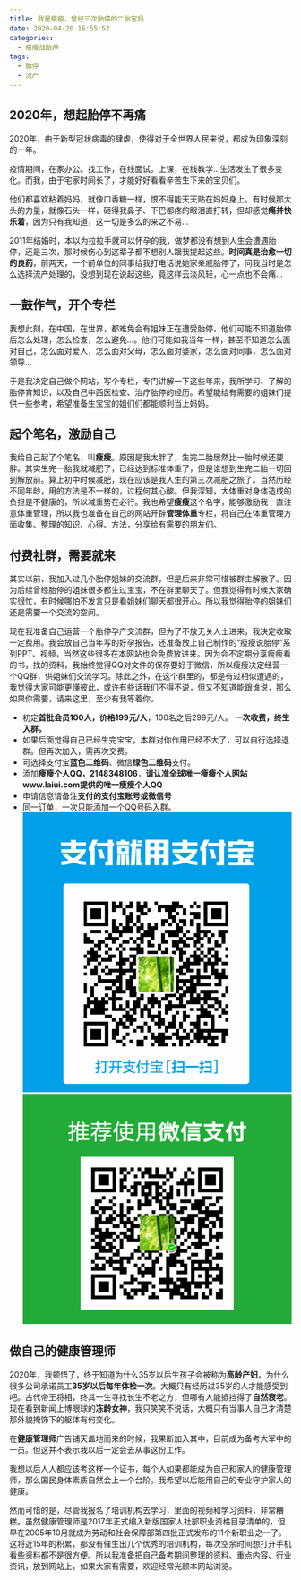 ```yaml
---
title: 我是瘦瘦，曾经三次胎停的二胎宝妈
date: 2020-04-20 16:55:52
categories:
  - 瘦瘦战胎停
tags:
  - 胎停
  - 流产
---
```


## 2020年，想起胎停不再痛
   2020年，由于新型冠状病毒的肆虐，使得对于全世界人民来说，都成为印象深刻的一年。

   疫情期间，在家办公。找工作，在线面试。上课，在线教学...生活发生了很多变化。而我，由于宅家时间长了，才能好好看看辛苦生下来的宝贝们。

   他们都喜欢粘着妈妈，就像口香糖一样，恨不得能天天贴在妈妈身上。有时候那大头的力量，就像石头一样，砸得我鼻子、下巴都疼的眼泪直打转，但却感觉**痛并快乐着**，因为只有我知道，这一切是多么的来之不易...
   
   2011年结婚时，本以为拉拉手就可以怀孕的我，做梦都没有想到人生会遭遇胎停，还是三次，那时候伤心到这辈子都不想别人跟我提起这些。**时间真是治愈一切的良药**，前两天，一个前单位的同事给我打电话说她家亲戚胎停了，问我当时是怎么选择流产处理的，没想到现在说起这些，竟这样云淡风轻，心一点也不会痛...
## 一鼓作气，开个专栏
   我想此刻，在中国，在世界，都难免会有姐妹正在遭受胎停，他们可能不知道胎停后怎么处理，怎么检查，怎么避免...。他们可能如我当年一样，甚至不知道怎么面对自己，怎么面对爱人，怎么面对父母，怎么面对婆家，怎么面对同事，怎么面对领导...

   于是我决定自己做个网站，写个专栏，专门讲解一下这些年来，我所学习、了解的胎停育知识，以及自己中西医检查、治疗胎停的经历。希望能给有需要的姐妹们提供一些参考，希望准备生宝宝的姐们们都能顺利当上妈妈。
## 起个笔名，激励自己
   我给自己起了个笔名，叫**瘦瘦**。原因是我太胖了，生完二胎居然比一胎时候还要胖。其实生完一胎我就减肥了，已经达到标准体重了，但是谁想到生完二胎一切回到解放前。算上初中时候减肥，现在应该是我人生的第三次减肥之旅了。当然历经不同年龄，用的方法是不一样的，过程何其心酸。但我深知，大体重对身体造成的负担是不健康的，所以减重势在必行。我也希望**瘦瘦**这个名字，能够激励我一直注意体重管理，所以我也准备在自己的网站开辟**管理体重**专栏，将自己在体重管理方面收集、整理的知识、心得、方法，分享给有需要的朋友们。
## 付费社群，需要就来
   其实以前，我加入过几个胎停姐妹的交流群，但是后来非常可惜被群主解散了。因为后续曾经胎停的姐妹很多都生过宝宝，不在群里聊天了。但我觉得有时候大家确实很忙，有时候哪怕不发言只是看姐妹们聊天都很开心。所以我觉得胎停的姐妹们还是需要一个交流的空间。

   现在我准备自己运营一个胎停孕产交流群，但为了不放无关人士进来，我决定收取一定费用。我会放自己当年写的好孕报告，还准备放上自己制作的“瘦瘦说胎停”系列PPT、视频，当然这些很多在本网站也会免费放进来。因为会不定期分享瘦瘦看的书，找的资料，我始终觉得QQ对文件的保存要好于微信，所以瘦瘦决定经营一个QQ群，供姐妹们交流学习。除此之外，在这个群里的，都是有过相似遭遇的，我觉得大家可能更懂彼此，或许有些话我们不得不说，但又不知道能跟谁说，那么如果你需要，请来这里，至少有我等着你。

   * 初定**首批会员100人，价格199元/人**，100名之后299元/人。 **一次收费，终生入群。**
   * 如果后面觉得自己已经生完宝宝，本群对你作用已经不大了，可以自行选择退群。但再次加入，需再次交费。
   * 可选择支付宝**蓝色二维码**、微信**绿色二维码**支付。
   * 添加**瘦瘦个人QQ，2148348106**，**请认准全球唯一瘦瘦个人网站www.laiui.com提供的唯一瘦瘦个人QQ**
   * 申请信息请备注**支付的支付宝账号或微信号**
   * 同一订单，一次只能添加一个QQ号码入群。
   ![](taiting_image/zhifubaoOK.png)
   ![](taiting_image/weixinOK.png)

## 做自己的健康管理师
   2020年，我顿悟了，终于知道为什么35岁以后生孩子会被称为**高龄产妇**，为什么很多公司承诺员工**35岁以后每年体检一次**。大概只有经历过35岁的人才能感受到吧。古代帝王将相，终其一生寻找长生不老之方，但哪有人能抵挡得了**自然衰老**。现在看到新闻上博眼球的**冻龄女神**，我只笑笑不说话，大概只有当事人自己才清楚那外貌掩饰下的躯体有何变化。

   在**健康管理师**广告铺天盖地而来的时候，我果断加入其中，目前成为备考大军中的一员。但这并不表示我以后一定会去从事这份工作。

   我想以后人人都应该考这样一个证书，每个人如果都能成为自己和家人的健康管理师，那么国民身体素质自然会上一个台阶。我希望以后能用自己的专业守护家人的健康。
   
   然而可惜的是，尽管我报名了培训机构去学习，里面的视频和学习资料，非常糟糕。虽然健康管理师是2017年正式编入新版国家人社部职业资格目录清单的，但早在2005年10月就成为劳动和社会保障部第四批正式发布的11个新职业之一了。这将近15年的积累，都没有催生出几个优秀的培训机构，每次空余时间想打开手机看些资料都不是很方便。所以我准备把自己备考期间整理的资料、重点内容、行业资讯，放到网站上，如果大家有需要，欢迎经常光顾本网站浏览。

   
   

   

   

   
